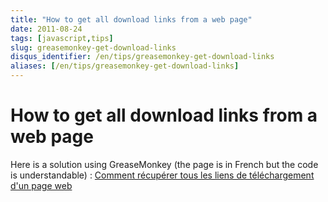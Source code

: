 ```yaml
---
title: "How to get all download links from a web page"
date: 2011-08-24
tags: [javascript,tips]
slug: greasemonkey-get-download-links
disqus_identifier: /en/tips/greasemonkey-get-download-links
aliases: [/en/tips/greasemonkey-get-download-links]
---
```

# How to get all download links from a web page

Here is a solution using GreaseMonkey (the page is in French but the code is understandable) : [Comment récupérer tous les liens de téléchargement d'un page web](/blog/greasemonkey-get-all-download-links)







